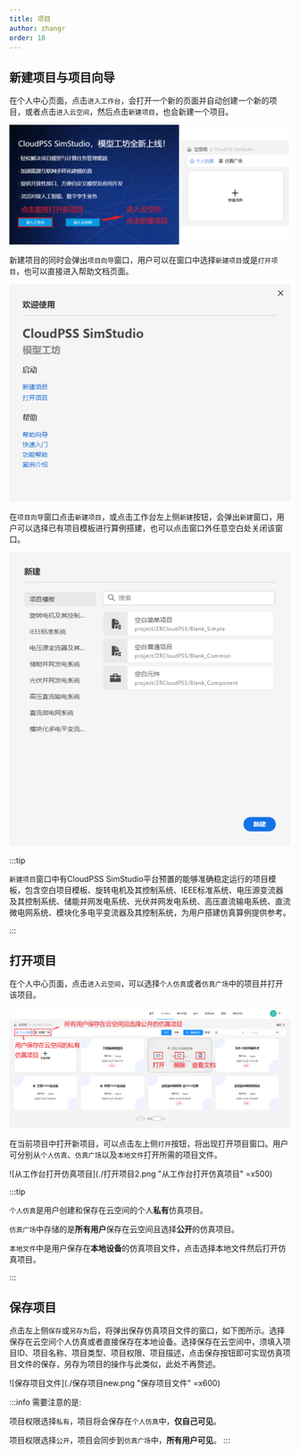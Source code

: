 ```yaml
---
title: 项目
author: zhangr
order: 10
---
```



## 新建项目与项目向导

在个人中心页面，点击`进入工作台`，会打开一个新的页面并自动创建一个新的项目，或者点击`进入云空间`，然后点击`新建项目`，也会新建一个项目。

![新建项目](./新建项目.png "新建项目")

新建项目的同时会弹出`项目向导`窗口，用户可以在窗口中选择`新建项目`或是`打开项目`，也可以直接进入帮助文档页面。

![项目向导窗口](./项目向导.png "项目向导窗口")

在`项目向导`窗口点击`新建项目`，或点击工作台左上侧`新建`按钮，会弹出`新建`窗口，用户可以选择已有项目模板进行算例搭建，也可以点击窗口外任意空白处关闭该窗口。

![新建项目窗口](./新建项目窗口.png "新建项目窗口")

:::tip

`新建项目`窗口中有CloudPSS SimStudio平台预置的能够准确稳定运行的项目模板，包含空白项目模板、旋转电机及其控制系统、IEEE标准系统、电压源变流器及其控制系统、储能并网发电系统、光伏并网发电系统、高压直流输电系统、直流微电网系统、模块化多电平变流器及其控制系统，为用户搭建仿真算例提供参考。

:::

## 打开项目

在个人中心页面，点击`进入云空间`，可以选择`个人仿真`或者`仿真广场`中的项目并打开该项目。

![从云空间打开仿真项目](./打开项目1.png "从云空间打开仿真项目")

在当前项目中打开新项目，可以点击左上侧`打开`按钮，将出现打开项目窗口。用户可分别从`个人仿真`、`仿真广场`以及`本地文件`打开所需的项目文件。

![从工作台打开仿真项目](./打开项目2.png "从工作台打开仿真项目" =x500)


:::tip

`个人仿真`是用户创建和保存在云空间的个人**私有**仿真项目。

`仿真广场`中存储的是**所有用户**保存在云空间且选择**公开**的仿真项目。

`本地文件`中是用户保存在**本地设备**的仿真项目文件，点击选择本地文件然后打开仿真项目。

:::


## 保存项目

点击左上侧`保存`或`另存为`后，将弹出保存仿真项目文件的窗口，如下图所示。选择保存在云空间个人仿真或者直接保存在本地设备。选择保存在云空间中，须填入项目ID、项目名称、项目类型、项目权限、项目描述，点击保存按钮即可实现仿真项目文件的保存，另存为项目的操作与此类似，此处不再赘述。

![保存项目文件](./保存项目new.png "保存项目文件" =x600)

:::info
需要注意的是:

项目权限选择`私有`，项目将会保存在`个人仿真`中，**仅自己可见**。

项目权限选择`公开`，项目会同步到`仿真广场`中，**所有用户可见**。
:::
